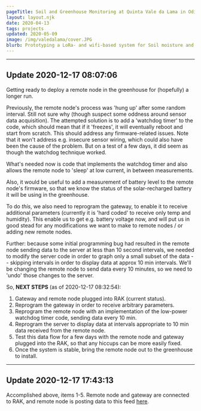 ```yaml
---
pageTitle: Soil and Greenhouse Monitoring at Quinta Vale da Lama in Odiáxere, Faro District (Portugal)
layout: layout.njk
date: 2020-04-13
tags: projects 
updated: 2020-05-09
image: /img/valedalama/cover.JPG
blurb: Prototyping a LoRa- and wifi-based system for Soil moisture and temperature, as well as ambient temperature humidty and soil temperture inside a greenhouse.
---
```


---

## Update 2020-12-17 08:07:06

Getting ready to deploy a remote node in the greenhouse for (hopefully) a longer run.  

Previously, the remote node's process was 'hung up' after some random interval.  Still not sure why (though suspect some oddness around sensor data acquisition).  The attempted solution is to add a 'watchdog timer' to the code, which should mean that if it 'freezes', it will eventually reboot and start from scratch.  This should address any firmware-related issues.  Note that it won't address e.g. insecure sensor wiring, which could also have been the cause of the problem.  But on a test of a few days, it did seem as though the watchdog technique worked.  

What's needed now is code that implements the watchdog timer and also allows the remote node to 'sleep' at low current, in between measurements.  

Also, it would be useful to add a measurement of battery level to the remote node's firmware, so that we know the status of the solar-recharged battery it will be using in the greenhouse.

To do *this*, we also need to reprogram the gateway, to enable it to receive additional parameters (currently it is 'hard coded' to receive only temp and humidity).  This enable us to get e.g. battery voltage now, and will put us in good stead for any modifications we want to make to remote nodes / or adding new remote nodes.

Further:  because some initial programming bug had resulted in the remote node sending data to the server at less than 10 second intervals, we needed to modify the server code in order to graph only a small subset of the data -- skipping intervals in order to display data at approx 10 min intervals.  We'll be changing the remote node to send data every 10 minutes, so we need to 'undo' those changes to the server.

So, **NEXT STEPS** (as of 2020-12-17 08:32:54):
1. Gateway and remote node plugged into RAK (current status).
2. Reprogram the gateway in order to receive arbitrary parameters.
3. Reprogram the remote node with an implementation of the low-power watchdog timer code, sending data every 10 min.
4. Reprogram the server to display data at intervals appropriate to 10 min data received from the remote node.
5. Test this data flow for a few days with the remote node and gateway plugged into the RAK, so that any hiccups can be more easily fixed.
6. Once the system is stable, bring the remote node out to the greenhouse to install.

---
## Update 2020-12-17 17:43:13

Accomplished above, items 1-5. Remote node and gateway are connected to RAK, and remote node is posting data to this feed [here](http://159.65.226.222:3000/drives/b02f7797b045956e79c019f889dfb080cadbfda6b468a9505835a82aadd5762c).


